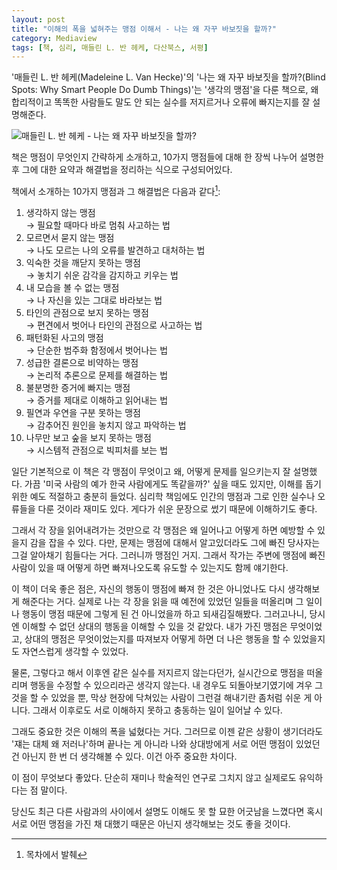 ```yaml
---
layout: post
title: "이해의 폭을 넓혀주는 맹점 이해서 - 나는 왜 자꾸 바보짓을 할까?"
category: Mediaview
tags: [책, 심리, 매들린 L. 반 헤케, 다산북스, 서평]
---
```


'매들린 L. 반 헤케(Madeleine L. Van Hecke)'의 '나는 왜 자꾸 바보짓을 할까?(Blind Spots: Why Smart People Do Dumb Things)'는 '생각의 맹점'을 다룬 책으로, 왜 합리적이고 똑똑한 사람들도 말도 안 되는 실수를 저지르거나 오류에 빠지는지를 잘 설명해준다.

![매들린 L. 반 헤케 - 나는 왜 자꾸 바보짓을 할까?](https://lh3.googleusercontent.com/-WNIs4RMKtjY/WN5moRah34I/AAAAAAAATQg/KxLPT2a8RbgQ8lJp6n2iC0a2Pim6g0X9gCE0/s360/blind-spots-why-smart-people-do-dumb-things-book.jpg "생각에 어떤 맹점들이 있어 어떤 오류를 일으키고 어떻게 극복할 수 있을지 잘 설명한다.")

책은 맹점이 무엇인지 간략하게 소개하고, 10가지 맹점들에 대해 한 장씩 나누어 설명한 후 그에 대한 요약과 해결법을 정리하는 식으로 구성되어있다.

책에서 소개하는 10가지 맹점과 그 해결법은 다음과 같다[^1]:

1.	생각하지 않는 맹점  
	→ 필요할 때마다 바로 멈춰 사고하는 법
2.	모르면서 묻지 않는 맹점  
	→ 나도 모르는 나의 오류를 발견하고 대처하는 법
3.	익숙한 것을 깨닫지 못하는 맹점  
	→ 놓치기 쉬운 감각을 감지하고 키우는 법
4.	내 모습을 볼 수 없는 맹점  
	→ 나 자신을 있는 그대로 바라보는 법
5.	타인의 관점으로 보지 못하는 맹점  
	→ 편견에서 벗어나 타인의 관점으로 사고하는 법
6.	패턴화된 사고의 맹점  
	→ 단순한 범주화 함정에서 벗어나는 법
7.	성급한 결론으로 비약하는 맹점  
	→ 논리적 추론으로 문제를 해결하는 법
8.	불분명한 증거에 빠지는 맹점  
	→ 증거를 제대로 이해하고 읽어내는 법
9.	필연과 우연을 구분 못하는 맹점  
	→ 감추어진 원인을 놓치지 않고 파악하는 법
10.	나무만 보고 숲을 보지 못하는 맹점  
	→ 시스템적 관점으로 빅피처를 보는 법

[^1]: 목차에서 발췌

일단 기본적으로 이 책은 각 맹점이 무엇이고 왜, 어떻게 문제를 일으키는지 잘 설명했다.
가끔 '미국 사람의 예가 한국 사람에게도 똑같을까?' 싶을 때도 있지만, 이해를 돕기 위한 예도 적절하고 충분히 들었다.
심리학 책임에도 인간의 맹점과 그로 인한 실수나 오류들을 다룬 것이라 재미도 있다.
게다가 쉬운 문장으로 썼기 때문에 이해하기도 좋다.

그래서 각 장을 읽어내려가는 것만으로 각 맹점은 왜 일어나고 어떻게 하면 예방할 수 있을지 감을 잡을 수 있다.
다만, 문제는 맹점에 대해서 알고있더라도 그에 빠진 당사자는 그걸 알아채기 힘들다는 거다.
그러니까 맹점인 거지.
그래서 작가는 주변에 맹점에 빠진 사람이 있을 때 어떻게 하면 빠져나오도록 유도할 수 있는지도 함께 얘기한다.

이 책이 더욱 좋은 점은, 자신의 행동이 맹점에 빠져 한 것은 아니었나도 다시 생각해보게 해준다는 거다.
실제로 나는 각 장을 읽을 때 예전에 있었던 일들을 떠올리며 그 일이나 행동이 맹점 때문에 그렇게 된 건 아니었을까 하고 되새김질해봤다.
그러고나니, 당시엔 이해할 수 없던 상대의 행동을 이해할 수 있을 것 같았다.
내가 가진 맹점은 무엇이었고, 상대의 맹점은 무엇이었는지를 따져보자 어떻게 하면 더 나은 행동을 할 수 있었을지도 자연스럽게 생각할 수 있었다.

물론, 그렇다고 해서 이후엔 같은 실수를 저지르지 않는다던가, 실시간으로 맹점을 떠올리며 행동을 수정할 수 있으리라곤 생각지 않는다.
내 경우도 되돌아보기였기에 겨우 그것을 할 수 있었을 뿐,
막상 현장에 닥쳐있는 사람이 그런걸 해내기란 좀처럼 쉬운 게 아니다.
그래서 이후로도 서로 이해하지 못하고 충동하는 일이 일어날 수 있다.

그래도 중요한 것은 이해의 폭을 넓혔다는 거다.
그러므로 이젠 같은 상황이 생기더라도
'쟤는 대체 왜 저러나'하며 끝나는 게 아니라
나와 상대방에게 서로 어떤 맹점이 있었던 건 아닌지 한 번 더 생각해볼 수 있다.
이건 아주 중요한 차이다.

이 점이 무엇보다 좋았다.
단순히 재미나 학술적인 연구로 그치지 않고 실제로도 유익하다는 점 말이다.

당신도 최근 다른 사람과의 사이에서 설명도 이해도 못 할 묘한 어긋남을 느꼈다면
혹시 서로 어떤 맹점을 가진 채 대했기 때문은 아닌지 생각해보는 것도 좋을 것이다.
